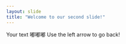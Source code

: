 ```yaml
---
layout: slide
title: "Welcome to our second slide!"
---
```

Your text 嘟嘟嘟
Use the left arrow to go back!

